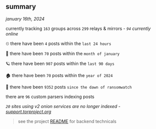 
## summary
_january 16th, 2024_

currently tracking `163` groups across `299` relays & mirrors - _`94` currently online_

⏲ there have been `4` posts within the `last 24 hours`

🦈 there have been `70` posts within the `month of january`

🪐 there have been `907` posts within the `last 90 days`

🏚 there have been `70` posts within the `year of 2024`

🦕 there have been `9352` posts `since the dawn of ransomwatch`

there are `96` custom parsers indexing posts

_`20` sites using v2 onion services are no longer indexed - [support.torproject.org](https://support.torproject.org/onionservices/v2-deprecation/)_

> see the project [README](https://github.com/joshhighet/ransomwatch#ransomwatch--) for backend technicals
